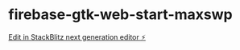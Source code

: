 # firebase-gtk-web-start-maxswp

[Edit in StackBlitz next generation editor ⚡️](https://stackblitz.com/~/github.com/krokode/firebase-gtk-web-start-maxswp)
